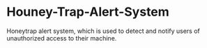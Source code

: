 # Houney-Trap-Alert-System
Honeytrap alert system, which is used to detect and notify users of unauthorized access to their machine.
